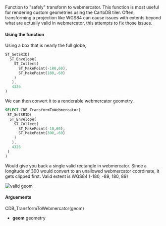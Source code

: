 Function to "safely" transform to webmercator. This function is most useful for rendering custom geometries using the CartoDB tiler. Often, transforming a projection like WGS84 can cause issues with extents beyond what are actually valid in webmercator, this attempts to fix those issues.

#### Using the function

Using a box that is nearly the full globe,

```sql
ST_SetSRID(
  ST_Envelope(
    ST_Collect(
      ST_MakePoint(-180,60),
      ST_MakePoint(180,-60)
    )
   ),
   4326
)
```

We can then convert it to a renderable webmercator geometry.

```sql
SELECT CDB_TransformToWebmercator(
 ST_SetSRID(
  ST_Envelope(
    ST_Collect(
      ST_MakePoint(-10,60),
      ST_MakePoint(300,-60)
    )
   ),
   4326
 )
)
```

Would give you back a single valid rectangle in webmercator. Since a longitude of 300 would convert to an unallowed webmercator coordinate, it gets clipped first. Valid extent is WGS84 (-180, -89, 180, 89)

![valid geom](http://i.imgur.com/EFdXiqt.png)


#### Arguements

CDB_TransformToWebmercator(geom)

* **geom** geometry